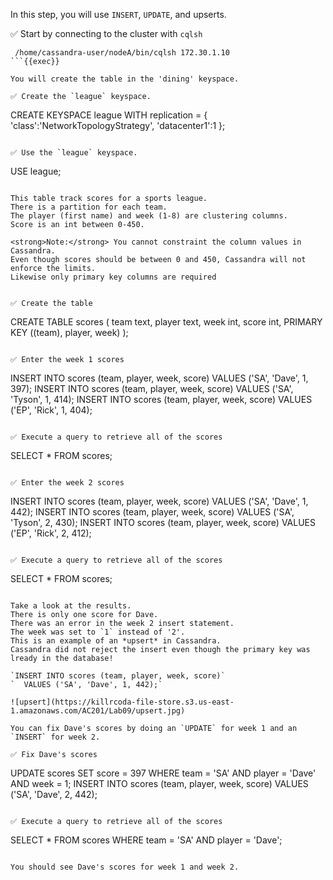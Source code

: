 In this step, you will use `INSERT`, `UPDATE`, and upserts.

✅ Start by connecting to the cluster with `cqlsh` 
```
 /home/cassandra-user/nodeA/bin/cqlsh 172.30.1.10
```{{exec}}

You will create the table in the 'dining' keyspace.

✅ Create the `league` keyspace.
```
CREATE KEYSPACE league WITH replication = {
  'class':'NetworkTopologyStrategy',
  'datacenter1':1
};
```{{exec}}

✅ Use the `league` keyspace.
```
USE league;
```{{exec}}

This table track scores for a sports league.
There is a partition for each team. 
The player (first name) and week (1-8) are clustering columns.
Score is an int between 0-450.

<strong>Note:</strong> You cannot constraint the column values in Cassandra. 
Even though scores should be between 0 and 450, Cassandra will not enforce the limits.
Likewise only primary key columns are required


✅ Create the table
```
CREATE TABLE scores (
  team text,
  player text,
  week int,
  score int,
  PRIMARY KEY ((team), player, week)
);
```{{exec}}

✅ Enter the week 1 scores
```
INSERT INTO scores (team, player, week, score) 
  VALUES ('SA', 'Dave', 1, 397);
INSERT INTO scores (team, player, week, score) 
  VALUES ('SA', 'Tyson', 1, 414);
INSERT INTO scores (team, player, week, score) 
  VALUES ('EP', 'Rick', 1, 404);
```{{exec}}

✅ Execute a query to retrieve all of the scores
```
SELECT * FROM scores;
```{{exec}}

✅ Enter the week 2 scores
```
INSERT INTO scores (team, player, week, score) 
  VALUES ('SA', 'Dave', 1, 442);
INSERT INTO scores (team, player, week, score) 
  VALUES ('SA', 'Tyson', 2, 430);
INSERT INTO scores (team, player, week, score) 
  VALUES ('EP', 'Rick', 2, 412);
```{{exec}}

✅ Execute a query to retrieve all of the scores
```
SELECT * FROM scores;
```{{exec}}

Take a look at the results. 
There is only one score for Dave.
There was an error in the week 2 insert statement. 
The week was set to `1` instead of '2'.
This is an example of an *upsert* in Cassandra. 
Cassandra did not reject the insert even though the primary key was lready in the database!

`INSERT INTO scores (team, player, week, score)`
`  VALUES ('SA', 'Dave', 1, 442);`

![upsert](https://killrcoda-file-store.s3.us-east-1.amazonaws.com/AC201/Lab09/upsert.jpg)

You can fix Dave's scores by doing an `UPDATE` for week 1 and an `INSERT` for week 2.

✅ Fix Dave's scores
```
UPDATE scores SET score = 397 
  WHERE team = 'SA' AND player = 'Dave' AND week = 1;
INSERT INTO scores (team, player, week, score) 
  VALUES ('SA', 'Dave', 2, 442);
```{{exec}}

✅ Execute a query to retrieve all of the scores
```
SELECT * FROM scores WHERE team = 'SA' AND player = 'Dave'; 
```{{exec}}

You should see Dave's scores for week 1 and week 2.

